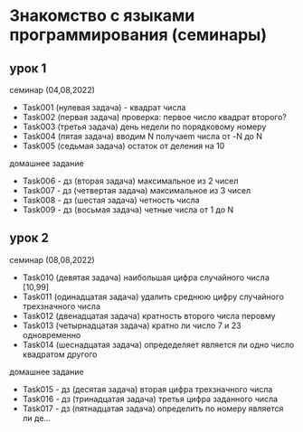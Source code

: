 # Знакомство с языками программирования (семинары) #
## урок 1 ##

семинар (04,08,2022)
* Task001 (нулевая задача) - квадрат числа
* Task002 (первая задача) проверка: первое число квадрат второго?
* Task003 (третья задача) день недели по порядковому номеру
* Task004 (пятая задача) вводим N получаеm числа от -N до N
* Task005 (седьмая задача) остаток от деления на 10

домашнее задание
* Task006 - дз (вторая задача) максимальное из 2 чисел
* Task007 - дз (четвертая задача) максимальное из 3 чисел
* Task008 - дз (шестая задача) четность числа
* Task009 - дз (восьмая задача) четные числа от 1 до N

## урок 2 ##

семинар (08,08,2022)
* Task010 (девятая задача) наибольшая цифра случайного числа [10,99]
* Task011 (одинадцатая задача) удалить среднюю цифру случайного трехзначного числа
* Task012 (двенадцатая задача) кратность второго числа перовму
* Task013 (четырнадцатая задача) кратно ли число 7 и 23 одновременно
* Task014 (шеснадцатая задача) опредеделяет является ли одно число квадратом другого

домашнее задание
* Task015 - дз (десятая задача) вторая цифра трехзначного числа
* Task016 - дз (тринадцатая задача) третья цифра заданного числа
* Task017 - дз (пятнадцатая задача) определить по номеру является ли де…


